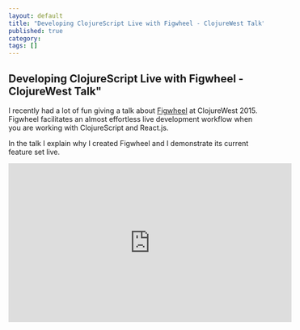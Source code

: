 ```yaml
---
layout: default
title: "Developing ClojureScript Live with Figwheel - ClojureWest Talk"
published: true
category: 
tags: []
---
```


## Developing ClojureScript Live with Figwheel - ClojureWest Talk"

I recently had a lot of fun giving a talk about [Figwheel](https://github.com/bhauman/lein-figwheel) at
ClojureWest 2015. Figwheel facilitates an almost effortless live
development workflow when you are working with ClojureScript and
React.js.

In the talk I explain why I created Figwheel and I demonstrate
its current feature set live.

<div class="video-container">
<iframe width="560" height="315" src="https://www.youtube.com/embed/j-kj2qwJa_E" frameborder="0" allowfullscreen></iframe>
<!-- 620 / 350 -->
<!-- <iframe width="620" height="465" src="//www.youtube.com/embed/KZjFVdU8VLI" frameborder="0" allowfullscreen></iframe>
</div>


## Links

* [Figwheel](https://github.com/bhauman/lein-figwheel)
* [Crashverse](https://github.com/bhauman/crashverse)

